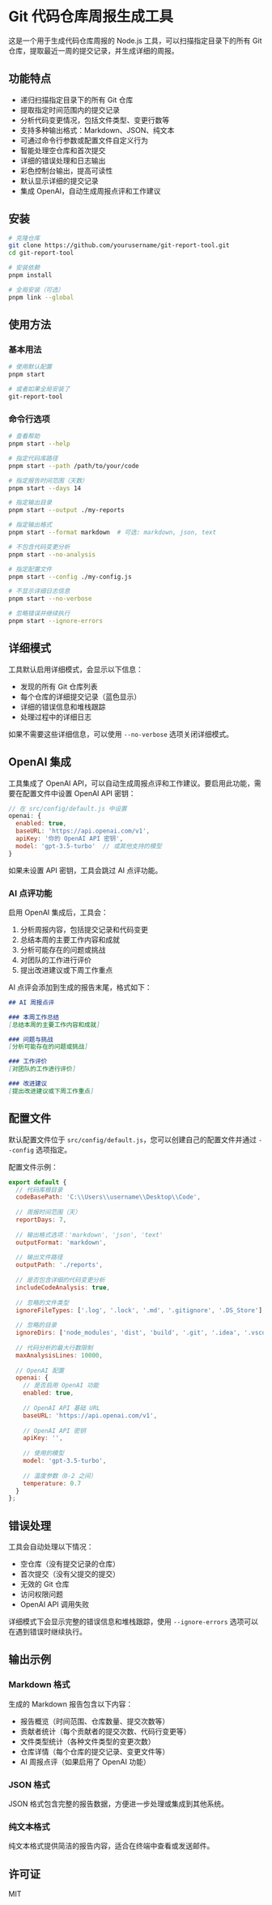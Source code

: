# Git 代码仓库周报生成工具

这是一个用于生成代码仓库周报的 Node.js 工具，可以扫描指定目录下的所有 Git 仓库，提取最近一周的提交记录，并生成详细的周报。

## 功能特点

- 递归扫描指定目录下的所有 Git 仓库
- 提取指定时间范围内的提交记录
- 分析代码变更情况，包括文件类型、变更行数等
- 支持多种输出格式：Markdown、JSON、纯文本
- 可通过命令行参数或配置文件自定义行为
- 智能处理空仓库和首次提交
- 详细的错误处理和日志输出
- 彩色控制台输出，提高可读性
- 默认显示详细的提交记录
- 集成 OpenAI，自动生成周报点评和工作建议

## 安装

```bash
# 克隆仓库
git clone https://github.com/yourusername/git-report-tool.git
cd git-report-tool

# 安装依赖
pnpm install

# 全局安装（可选）
pnpm link --global
```

## 使用方法

### 基本用法

```bash
# 使用默认配置
pnpm start

# 或者如果全局安装了
git-report-tool
```

### 命令行选项

```bash
# 查看帮助
pnpm start --help

# 指定代码库路径
pnpm start --path /path/to/your/code

# 指定报告时间范围（天数）
pnpm start --days 14

# 指定输出目录
pnpm start --output ./my-reports

# 指定输出格式
pnpm start --format markdown  # 可选: markdown, json, text

# 不包含代码变更分析
pnpm start --no-analysis

# 指定配置文件
pnpm start --config ./my-config.js

# 不显示详细日志信息
pnpm start --no-verbose

# 忽略错误并继续执行
pnpm start --ignore-errors
```

## 详细模式

工具默认启用详细模式，会显示以下信息：

- 发现的所有 Git 仓库列表
- 每个仓库的详细提交记录（蓝色显示）
- 详细的错误信息和堆栈跟踪
- 处理过程中的详细日志

如果不需要这些详细信息，可以使用 `--no-verbose` 选项关闭详细模式。

## OpenAI 集成

工具集成了 OpenAI API，可以自动生成周报点评和工作建议。要启用此功能，需要在配置文件中设置 OpenAI API 密钥：

```javascript
// 在 src/config/default.js 中设置
openai: {
  enabled: true,
  baseURL: 'https://api.openai.com/v1',
  apiKey: '你的 OpenAI API 密钥',
  model: 'gpt-3.5-turbo'  // 或其他支持的模型
}
```

如果未设置 API 密钥，工具会跳过 AI 点评功能。

### AI 点评功能

启用 OpenAI 集成后，工具会：

1. 分析周报内容，包括提交记录和代码变更
2. 总结本周的主要工作内容和成就
3. 分析可能存在的问题或挑战
4. 对团队的工作进行评价
5. 提出改进建议或下周工作重点

AI 点评会添加到生成的报告末尾，格式如下：

```markdown
## AI 周报点评

### 本周工作总结
[总结本周的主要工作内容和成就]

### 问题与挑战
[分析可能存在的问题或挑战]

### 工作评价
[对团队的工作进行评价]

### 改进建议
[提出改进建议或下周工作重点]
```

## 配置文件

默认配置文件位于 `src/config/default.js`，您可以创建自己的配置文件并通过 `--config` 选项指定。

配置文件示例：

```javascript
export default {
  // 代码库根目录
  codeBasePath: 'C:\\Users\\username\\Desktop\\Code',
  
  // 周报时间范围（天）
  reportDays: 7,
  
  // 输出格式选项：'markdown', 'json', 'text'
  outputFormat: 'markdown',
  
  // 输出文件路径
  outputPath: './reports',
  
  // 是否包含详细的代码变更分析
  includeCodeAnalysis: true,
  
  // 忽略的文件类型
  ignoreFileTypes: ['.log', '.lock', '.md', '.gitignore', '.DS_Store'],
  
  // 忽略的目录
  ignoreDirs: ['node_modules', 'dist', 'build', '.git', '.idea', '.vscode'],
  
  // 代码分析的最大行数限制
  maxAnalysisLines: 10000,
  
  // OpenAI 配置
  openai: {
    // 是否启用 OpenAI 功能
    enabled: true,
    
    // OpenAI API 基础 URL
    baseURL: 'https://api.openai.com/v1',
    
    // OpenAI API 密钥
    apiKey: '',
    
    // 使用的模型
    model: 'gpt-3.5-turbo',
    
    // 温度参数（0-2 之间）
    temperature: 0.7
  }
};
```

## 错误处理

工具会自动处理以下情况：

- 空仓库（没有提交记录的仓库）
- 首次提交（没有父提交的提交）
- 无效的 Git 仓库
- 访问权限问题
- OpenAI API 调用失败

详细模式下会显示完整的错误信息和堆栈跟踪，使用 `--ignore-errors` 选项可以在遇到错误时继续执行。

## 输出示例

### Markdown 格式

生成的 Markdown 报告包含以下内容：

- 报告概览（时间范围、仓库数量、提交次数等）
- 贡献者统计（每个贡献者的提交次数、代码行变更等）
- 文件类型统计（各种文件类型的变更次数）
- 仓库详情（每个仓库的提交记录、变更文件等）
- AI 周报点评（如果启用了 OpenAI 功能）

### JSON 格式

JSON 格式包含完整的报告数据，方便进一步处理或集成到其他系统。

### 纯文本格式

纯文本格式提供简洁的报告内容，适合在终端中查看或发送邮件。

## 许可证

MIT 